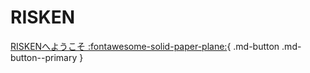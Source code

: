 # RISKEN

[RISKENへようこそ :fontawesome-solid-paper-plane:](/doc/risken/){ .md-button .md-button--primary }
